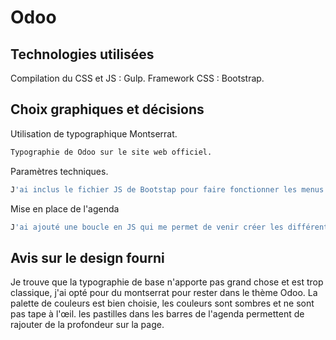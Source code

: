 # Odoo

## Technologies utilisées

Compilation du CSS et JS : Gulp.
Framework CSS : Bootstrap.

## Choix graphiques et décisions

Utilisation de typographique Montserrat.

```bash
Typographie de Odoo sur le site web officiel.
```

Paramètres techniques.

```bash
J'ai inclus le fichier JS de Bootstap pour faire fonctionner les menus dropdown de la page, j'ai travaillé par la suite avec Jquery car il était initalisé pour faire fonctionner la dépendance JS de Boostrap.
```

Mise en place de l'agenda

```bash
J'ai ajouté une boucle en JS qui me permet de venir créer les différentes cases du tableau (pour ne pas devoir les écrire directement dans le fichier HTML).
```

## Avis sur le design fourni

Je trouve que la typographie de base n'apporte pas grand chose et est trop classique, j'ai opté pour du montserrat pour rester dans le thème Odoo.
La palette de couleurs est bien choisie, les couleurs sont sombres et ne sont pas tape à l'œil. les pastilles dans les barres de l'agenda permettent de rajouter de la profondeur sur la page.
